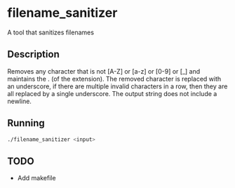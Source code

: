 # filename_sanitizer
A tool that sanitizes filenames

## Description
Removes any character that is not [A-Z] or [a-z] or [0-9] or [_] and maintains the . (of the extension). The removed character is replaced with an underscore, if there are multiple invalid characters in a row, then they are all replaced by a single underscore. The output string does not include a newline.

## Running
```bash
./filename_sanitizer <input>
```
## TODO
- Add makefile
